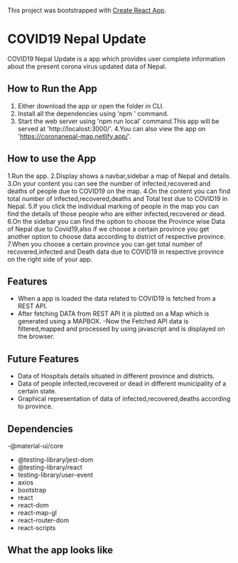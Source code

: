 This project was bootstrapped with [Create React App](https://github.com/facebook/create-react-app).
# COVID19 Nepal Update
COVID19 Nepal Update is a app which provides user complete information about the present corona virus updated data of Nepal.

## How to Run the App
1. Either download the app or open the folder in CLI.
2. Install all the dependencies using 'npm ' command.
3. Start the web server using 'npm run local' command.This app will be served at 'http://localost:3000/'.
4.You can also view the app on 'https://coronanepal-map.netlify.app/'.

## How to use the App
1.Run the app.
2.Display shows a navbar,sidebar a map of Nepal and details.
3.On your content you can see the number of infected,recovered and deaths of people due to COVID19 on the map.
4.On the content you can find total number of infected,recovered,deaths and Total test due to COVID19 in Nepal.
5.If you click the individual marking of people in the map you can find the details of those people who are either infected,recovered or dead.
6.On the sidebar you can find the option to choose the Province wise Data of Nepal due to Covid19,also if we choose a certain province you get another option to choose data according to district of respective province.
7.When you choose a certain province you can get total number of recovered,infected and Death data due to COVID19 in respective province on the right side of your app.

## Features
- When a app is loaded the data related to COVID19 is fetched from a REST API.
- After fetching DATA from REST API it is plotted on a Map which is generated using a MAPBOX.
-Now the Fetched API data is filtered,mapped and processed by using javascript and is displayed on the browser.
## Future Features
- Data of Hospitals details situated in different province and districts.
- Data of people infected,recovered or dead in different municipality of a certain state.
- Graphical representation of data of infected,recovered,deaths according to province.
## Dependencies
-@material-ui/core
- @testing-library/jest-dom
- @testing-library/react
- testing-library/user-event
- axios
- bootstrap
- react
- react-dom
- react-map-gl
- react-router-dom
- react-scripts

## What the app looks like






